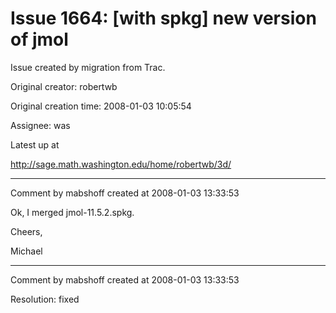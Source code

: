 # Issue 1664: [with spkg] new version of jmol

Issue created by migration from Trac.

Original creator: robertwb

Original creation time: 2008-01-03 10:05:54

Assignee: was

Latest up at 

http://sage.math.washington.edu/home/robertwb/3d/


---

Comment by mabshoff created at 2008-01-03 13:33:53

Ok, I merged jmol-11.5.2.spkg.

Cheers,

Michael


---

Comment by mabshoff created at 2008-01-03 13:33:53

Resolution: fixed
